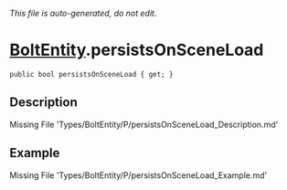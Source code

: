 *This file is auto-generated, do not edit.*

# [BoltEntity](Types/BoltEntity.md).persistsOnSceneLoad
`public bool persistsOnSceneLoad { get; }`
## Description
Missing File 'Types/BoltEntity/P/persistsOnSceneLoad_Description.md'
## Example
Missing File 'Types/BoltEntity/P/persistsOnSceneLoad_Example.md'
